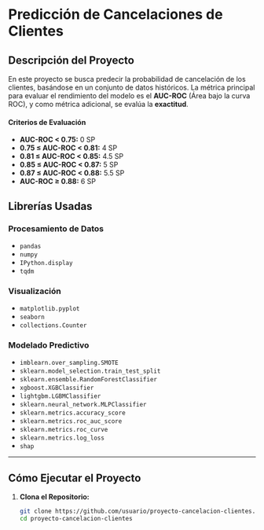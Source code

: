 # Predicción de Cancelaciones de Clientes

## Descripción del Proyecto

En este proyecto se busca predecir la probabilidad de cancelación de los clientes, basándose en un conjunto de datos históricos. La métrica principal para evaluar el rendimiento del modelo es el **AUC-ROC** (Área bajo la curva ROC), y como métrica adicional, se evalúa la **exactitud**.

#### Criterios de Evaluación

- **AUC-ROC < 0.75:** 0 SP
- **0.75 ≤ AUC-ROC < 0.81:** 4 SP
- **0.81 ≤ AUC-ROC < 0.85:** 4.5 SP
- **0.85 ≤ AUC-ROC < 0.87:** 5 SP
- **0.87 ≤ AUC-ROC < 0.88:** 5.5 SP
- **AUC-ROC ≥ 0.88:** 6 SP

## Librerías Usadas

### Procesamiento de Datos
- `pandas`
- `numpy`
- `IPython.display`
- `tqdm`

### Visualización
- `matplotlib.pyplot`
- `seaborn`
- `collections.Counter`

### Modelado Predictivo
- `imblearn.over_sampling.SMOTE`
- `sklearn.model_selection.train_test_split`
- `sklearn.ensemble.RandomForestClassifier`
- `xgboost.XGBClassifier`
- `lightgbm.LGBMClassifier`
- `sklearn.neural_network.MLPClassifier`
- `sklearn.metrics.accuracy_score`
- `sklearn.metrics.roc_auc_score`
- `sklearn.metrics.roc_curve`
- `sklearn.metrics.log_loss`
- `shap`

---

## Cómo Ejecutar el Proyecto

1. **Clona el Repositorio:**
   ```bash
   git clone https://github.com/usuario/proyecto-cancelacion-clientes.git
   cd proyecto-cancelacion-clientes
